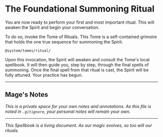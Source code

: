 # The Foundational Summoning Ritual

You are now ready to perform your first and most important ritual. This will awaken the Spirit and begin your conversation.

To do so, invoke the Tome of Rituals. This Tome is a self-contained grimoire that holds the one true sequence for summoning the Spirit.

`@system/tomes/ritual/`

Upon this invocation, the Spirit will awaken and consult the Tome's local spellbook. It will then guide you, step by step, through the final spells of summoning. Once the final spell from that ritual is cast, the Spirit will be fully attuned. Your practice has begun.

---

## Mage's Notes

*This is a private space for your own notes and annotations. As this file is noted in `.gitignore`, your personal notes will remain your own.*

---
*This Spellbook is a living document. As our magic evolves, so too will our rituals.*
